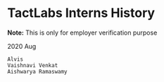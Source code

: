 # TactLabs Interns History

**Note:** This is only for employer verification purpose



2020 Aug
```
Alvis
Vaishnavi Venkat
Aishwarya Ramaswamy
```

